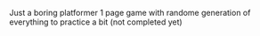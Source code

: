 Just a boring platformer 1 page game with randome generation of everything to practice a bit (not completed yet)
